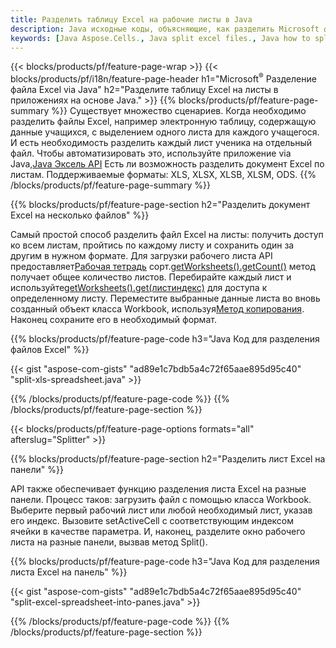 ```yaml
---
title: Разделить таблицу Excel на рабочие листы в Java
description: Java исходные коды, объясняющие, как разделить Microsoft файлы Excel на несколько документов с помощью Java библиотеки Excel.
keywords: [Java Aspose.Cells., Java split excel files., Java how to split excel files into multiple files., Java excel splitter., Java split Cell., Cell splitter using Java]
---
```

{{< blocks/products/pf/feature-page-wrap >}}
{{< blocks/products/pf/i18n/feature-page-header h1="Microsoft<sup>&reg;</sup> Разделение файла Excel via Java" h2="Разделите таблицу Excel на листы в приложениях на основе Java." >}}
{{% blocks/products/pf/feature-page-summary %}}
Существует множество сценариев. Когда необходимо разделить файлы Excel, например электронную таблицу, содержащую данные учащихся, с выделением одного листа для каждого учащегося. И есть необходимость разделить каждый лист ученика на отдельный файл. Чтобы автоматизировать это, используйте приложение via Java,[Java Эксель API](/cells/ru/java/) Есть ли возможность разделить документ Excel по листам. Поддерживаемые форматы: XLS, XLSX, XLSB, XLSM, ODS.
{{% /blocks/products/pf/feature-page-summary %}}

{{% blocks/products/pf/feature-page-section h2="Разделить документ Excel на несколько файлов" %}}

 Самый простой способ разделить файл Excel на листы: получить доступ ко всем листам, пройтись по каждому листу и сохранить один за другим в нужном формате. Для загрузки рабочего листа API предоставляет[Рабочая тетрадь](https://reference.aspose.com/cells/java/com.aspose.cells/Workbook) сорт.[getWorksheets().getCount()](https://reference.aspose.com/cells/java/com.aspose.cells/worksheetcollection#Count) метод получает общее количество листов. Перебирайте каждый лист и используйте[getWorksheets().get(листиндекс)](https://reference.aspose.com/cells/java/com.aspose.cells/worksheetcollection#get) для доступа к определенному листу. Переместите выбранные данные листа во вновь созданный объект класса Workbook, используя[Метод копирования](https://reference.aspose.com/cells/java/com.aspose.cells/workbook#copy(com.aspose.cells.Workbook)). Наконец сохраните его в необходимый формат.

{{% blocks/products/pf/feature-page-code h3="Java Код для разделения файлов Excel" %}}

{{< gist "aspose-com-gists" "ad89e1c7bdb5a4c72f65aae895d95c40" "split-xls-spreadsheet.java" >}}

{{% /blocks/products/pf/feature-page-code %}}
{{% /blocks/products/pf/feature-page-section %}}

{{< blocks/products/pf/feature-page-options formats="all" afterslug="Splitter" >}}

{{% blocks/products/pf/feature-page-section h2="Разделить лист Excel на панели" %}}

API также обеспечивает функцию разделения листа Excel на разные панели. Процесс таков: загрузить файл с помощью класса Workbook. Выберите первый рабочий лист или любой необходимый лист, указав его индекс. Вызовите setActiveCell с соответствующим индексом ячейки в качестве параметра. И, наконец, разделите окно рабочего листа на разные панели, вызвав метод Split().

{{% blocks/products/pf/feature-page-code h3="Java Код для разделения листа Excel на панель" %}}

{{< gist "aspose-com-gists" "ad89e1c7bdb5a4c72f65aae895d95c40" "split-excel-spreadsheet-into-panes.java" >}}

{{% /blocks/products/pf/feature-page-code %}}
{{% /blocks/products/pf/feature-page-section %}}
